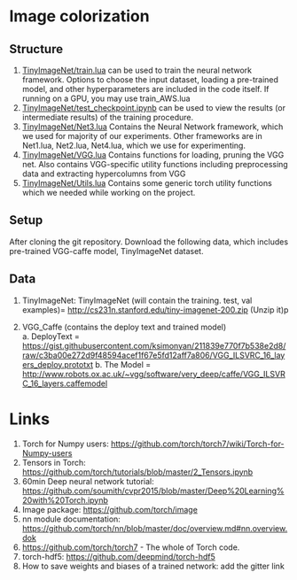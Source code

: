 # Image colorization


## Structure
1. [TinyImageNet/train.lua](TinyImageNet/train.lua) can be used to train the neural network framework. Options to choose the input dataset, loading a pre-trained model, and other hyperparameters are included in the code itself. If running on a GPU, you may use train_AWS.lua
2. [TinyImageNet/test_checkpoint.ipynb](TinyImageNet/test_checkpoint.ipynb) can be used to view the results (or intermediate results) of the training procedure.
3. [TinyImageNet/Net3.lua](TinyImageNet/Net3.lua) Contains the Neural Network framework, which we used for majority of our experiments. Other frameworks are in Net1.lua, Net2.lua, Net4.lua, which we use for experimenting.
4. [TinyImageNet/VGG.lua](TinyImageNet/VGG.lua) Contains functions for loading, pruning the VGG net. Also contains VGG-specific utility functions including preprocessing data and extracting hypercolumns from VGG
5. [TinyImageNet/Utils.lua](TinyImageNet/Utils.lua) Contains some generic torch utility functions which we needed while working on the project.


## Setup
After cloning the git repository. Download the following data, which includes pre-trained VGG-caffe model, TinyImageNet dataset.

## Data
1. TinyImageNet: TinyImageNet (will contain the training. test, val examples)= http://cs231n.stanford.edu/tiny-imagenet-200.zip (Unzip it)p

2. VGG_Caffe (contains the deploy text and trained model)	
   a. DeployText = https://gist.githubusercontent.com/ksimonyan/211839e770f7b538e2d8/raw/c3ba00e272d9f48594acef1f67e5fd12aff7a806/VGG_ILSVRC_16_layers_deploy.prototxt
   b. The Model  = http://www.robots.ox.ac.uk/~vgg/software/very_deep/caffe/VGG_ILSVRC_16_layers.caffemodel

# Links
1. Torch for Numpy users: https://github.com/torch/torch7/wiki/Torch-for-Numpy-users
2. Tensors in Torch: https://github.com/torch/tutorials/blob/master/2_Tensors.ipynb
3. 60min Deep neural network tutorial: https://github.com/soumith/cvpr2015/blob/master/Deep%20Learning%20with%20Torch.ipynb
4. Image package: https://github.com/torch/image
5. nn module documentation: https://github.com/torch/nn/blob/master/doc/overview.md#nn.overview.dok
6. https://github.com/torch/torch7 - The whole of Torch code.
7. torch-hdf5: https://github.com/deepmind/torch-hdf5
8. How to save weights and biases of a trained network: add the gitter link  
